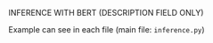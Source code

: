 INFERENCE WITH BERT (DESCRIPTION FIELD ONLY)


Example can see in each file (main file: `inference.py`)